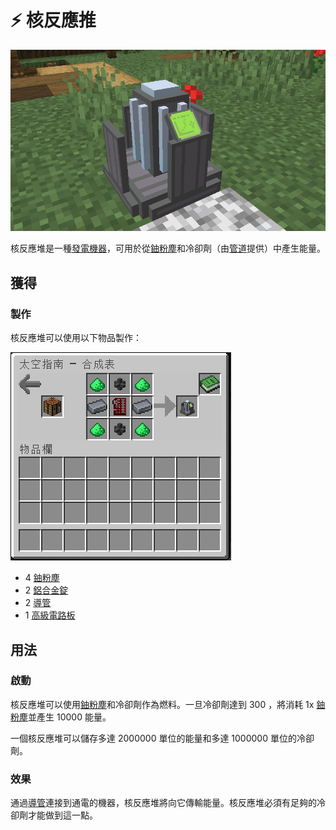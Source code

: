 # ⚡ 核反應推

![](<../.gitbook/assets/image (219) (1).png>)

核反應堆是一種[發電機器](../space/energy-systems.md)，可用於從[鈾粉塵](uranium-dust.md)和冷卻劑（由[管道](Conduit.md)提供）中產生能量。

## 獲得

### 製作

核反應堆可以使用以下物品製作：

![](<../.gitbook/assets/image (215) (1) (1) (1).png>)

* 4 [鈾粉塵](uranium-dust.md)
* 2 [鋁合金錠](aluminium-alloy-ingot.md)
* 2 [導管](Conduit.md)
* 1 [高級電路板](advanced-circuit-board.md)

## 用法

### 啟動

核反應堆可以使用[鈾粉塵](uranium-dust.md)和冷卻劑作為燃料。一旦冷卻劑達到 300 ，將消耗 1x [鈾粉塵](uranium-dust.md)並產生 10000 能量。

一個核反應堆可以儲存多達 2000000 單位的能量和多達 1000000 單位的冷卻劑。

### 效果

通過[導管](Conduit.md)連接到通電的機器，核反應堆將向它傳輸能量。核反應堆必須有足夠的冷卻劑才能做到這一點。

